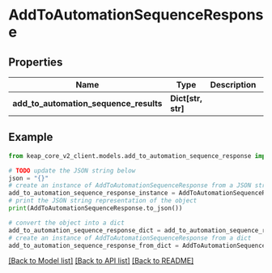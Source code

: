 # AddToAutomationSequenceResponse


## Properties

Name | Type | Description | Notes
------------ | ------------- | ------------- | -------------
**add_to_automation_sequence_results** | **Dict[str, str]** |  | [optional] 

## Example

```python
from keap_core_v2_client.models.add_to_automation_sequence_response import AddToAutomationSequenceResponse

# TODO update the JSON string below
json = "{}"
# create an instance of AddToAutomationSequenceResponse from a JSON string
add_to_automation_sequence_response_instance = AddToAutomationSequenceResponse.from_json(json)
# print the JSON string representation of the object
print(AddToAutomationSequenceResponse.to_json())

# convert the object into a dict
add_to_automation_sequence_response_dict = add_to_automation_sequence_response_instance.to_dict()
# create an instance of AddToAutomationSequenceResponse from a dict
add_to_automation_sequence_response_from_dict = AddToAutomationSequenceResponse.from_dict(add_to_automation_sequence_response_dict)
```
[[Back to Model list]](../README.md#documentation-for-models) [[Back to API list]](../README.md#documentation-for-api-endpoints) [[Back to README]](../README.md)


